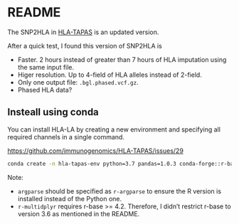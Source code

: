 # README

The SNP2HLA in [HLA-TAPAS](https://github.com/immunogenomics/HLA-TAPAS) is an updated version. 

After a quick test, I found this version of SNP2HLA is

- Faster. 2 hours instead of greater than 7 hours of HLA imputation using the same input file. 
- Higer resolution. Up to 4-field of HLA alleles instead of 2-field.
- Only one output file: `.bgl.phased.vcf.gz`.
- Phased HLA data?


## Insteall using conda

You can install HLA-LA by creating a new environment and specifying all required channels in a single command.

https://github.com/immunogenomics/HLA-TAPAS/issues/29

```bash
conda create -n hla-tapas-env python=3.7 pandas=1.0.3 conda-forge::r-base r::r-argparse conda-forge::r-stringr conda-forge::r-purrr conda-forge::r-dplyr conda-forge::r-multidplyr conda-forge::r-tidyr conda-forge::r-data.table conda-forge::parallel conda-forge::r-rcompanion bioconda::plink bioconda::beagle=4.1
```

Note:

- `argparse` should be specified as `r-argparse` to ensure the R version is installed instead of the Python one.
- `r-multidplyr` requires r-base >= 4.2. Therefore, I didn’t restrict r-base to version 3.6 as mentioned in the README.

